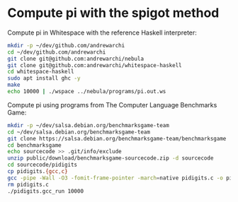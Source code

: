 # Compute pi with the spigot method

Compute pi in Whitespace with the reference Haskell interpreter:

```sh
mkdir -p ~/dev/github.com/andrewarchi
cd ~/dev/github.com/andrewarchi
git clone git@github.com:andrewarchi/nebula
git clone git@github.com:andrewarchi/whitespace-haskell
cd whitespace-haskell
sudo apt install ghc -y
make
echo 10000 | ./wspace ../nebula/programs/pi.out.ws
```

Compute pi using programs from The Computer Language Benchmarks Game:

```sh
mkdir -p ~/dev/salsa.debian.org/benchmarksgame-team
cd ~/dev/salsa.debian.org/benchmarksgame-team
git clone https://salsa.debian.org/benchmarksgame-team/benchmarksgame
cd benchmarksgame
echo sourcecode >> .git/info/exclude
unzip public/download/benchmarksgame-sourcecode.zip -d sourcecode
cd sourcecode/pidigits
cp pidigits.{gcc,c}
gcc -pipe -Wall -O3 -fomit-frame-pointer -march=native pidigits.c -o pidigits.gcc_run -lgmp
rm pidigits.c
./pidigits.gcc_run 10000
```

